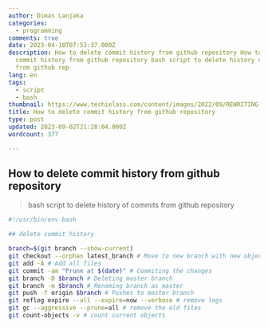 ```yaml
---
author: Dimas Lanjaka
categories:
  - programming
comments: true
date: 2023-04-10T07:53:37.000Z
description: How to delete commit history from github repository How to delete
  commit history from github repository bash script to delete history of commits
  from github rep
lang: en
tags:
  - script
  - bash
thumbnail: https://www.techielass.com/content/images/2022/09/REWRITING-GIT-HISTORY.png
title: How to delete commit history from github repository
type: post
updated: 2023-09-02T21:28:04.000Z
wordcount: 377

---
```


## How to delete commit history from github repository

> bash script to delete history of commits from github repository

```bash
#!/usr/bin/env bash

## delete commit history

branch=$(git branch --show-current)
git checkout --orphan latest_branch # Move to new branch with new object
git add -A # Add all files
git commit -am "Prune at $(date)" # Commiting the changes
git branch -D $branch # Deleting master branch
git branch -m $branch # Renaming branch as master
git push -f origin $branch # Pushes to master branch
git reflog expire --all --expire=now --verbose # remove logs
git gc --aggressive --prune=all # remove the old files
git count-objects -v # count current objects
```